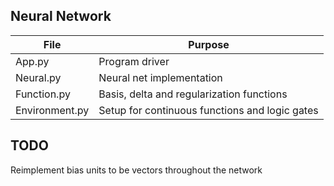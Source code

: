 ## Neural Network

|      File      |                    Purpose                     |
|----------------|------------------------------------------------|
| App.py         | Program driver                                 |
| Neural.py      | Neural net implementation                      |
| Function.py    | Basis, delta and regularization functions      |
| Environment.py | Setup for continuous functions and logic gates |

## TODO
Reimplement bias units to be vectors throughout the network  
